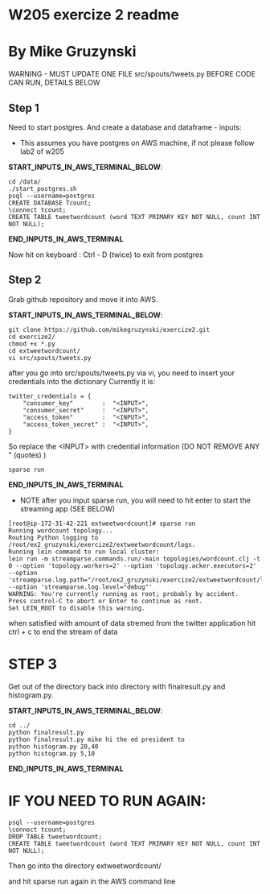 # W205 exercize 2 readme
# By Mike Gruzynski

WARNING - MUST UPDATE ONE FILE src/spouts/tweets.py BEFORE CODE CAN RUN, DETAILS BELOW

## Step 1
Need to start postgres. And create a database and dataframe - inputs:
* This assumes you have postgres on AWS machine, if not please follow lab2 of w205

__START_INPUTS_IN_AWS_TERMINAL_BELOW__:

```
cd /data/
./start_postgres.sh
psql --username=postgres
CREATE DATABASE Tcount;
\connect tcount;
CREATE TABLE tweetwordcount (word TEXT PRIMARY KEY NOT NULL, count INT NOT NULL);
```
__END_INPUTS_IN_AWS_TERMINAL__

Now hit on keyboard : Ctrl - D (twice) to exit from postgres

## Step 2
Grab github repository and move it into AWS.

__START_INPUTS_IN_AWS_TERMINAL_BELOW__:
```
git clone https://github.com/mikegruzynski/exercize2.git
cd exercize2/
chmod +x *.py
cd extweetwordcount/
vi src/spouts/tweets.py
```

after you go into src/spouts/tweets.py via vi, you need to insert your credentials into the dictionary
Currently it is:

```
twitter_credentials = {
    "consumer_key"        :  "<INPUT>",
    "consumer_secret"     :  "<INPUT>",
    "access_token"        :  "<INPUT>",
    "access_token_secret" :  "<INPUT>",
}
```

So replace the \<INPUT\> with credential information (DO NOT REMOVE ANY "  (quotes) )

```
sparse run
```
__END_INPUTS_IN_AWS_TERMINAL__

* NOTE after you input sparse run, you will need to hit enter to start the streaming app (SEE BELOW)
```
[root@ip-172-31-42-221 extweetwordcount]# sparse run
Running wordcount topology...
Routing Python logging to /root/ex2_gruzynski/exercize2/extweetwordcount/logs.
Running lein command to run local cluster:
lein run -m streamparse.commands.run/-main topologies/wordcount.clj -t 0 --option 'topology.workers=2' --option 'topology.acker.executors=2' --option 'streamparse.log.path="/root/ex2_gruzynski/exercize2/extweetwordcount/logs"' --option 'streamparse.log.level="debug"'
WARNING: You're currently running as root; probably by accident.
Press control-C to abort or Enter to continue as root.
Set LEIN_ROOT to disable this warning.

```

when satisfied with amount of data stremed from the twitter application hit ctrl + c to end the stream of data

# STEP 3
Get out of the directory back into directory with finalresult.py and histogram.py.

__START_INPUTS_IN_AWS_TERMINAL_BELOW__:
```
cd ../
python finalresult.py
python finalresult.py mike hi the ed president to
python histogram.py 20,40
python histogram.py 5,10
```
__END_INPUTS_IN_AWS_TERMINAL__

# IF YOU NEED TO RUN AGAIN:

```
psql --username=postgres
\connect tcount;
DROP TABLE tweetwordcount;
CREATE TABLE tweetwordcount (word TEXT PRIMARY KEY NOT NULL, count INT NOT NULL);
```

Then go into the directory extweetwordcount/

and hit sparse run again in the AWS command line
